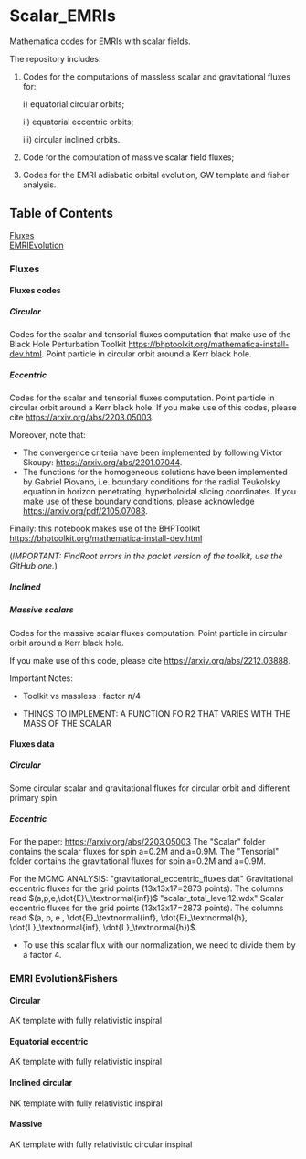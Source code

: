 # Scalar_EMRIs 
Mathematica codes for EMRIs with scalar fields. 

The repository includes: 

1) Codes for the computations of massless scalar and gravitational fluxes for:
   
   i) equatorial circular orbits;
   
   ii) equatorial eccentric orbits;
   
   iii) circular inclined orbits.

3) Code for the computation of massive scalar field fluxes;

4) Codes for the EMRI adiabatic orbital evolution, GW template and fisher analysis.  
   

## Table of Contents  
[Fluxes](#Fluxes)  
[EMRIEvolution](#EMRIEvolution)

### Fluxes

#### Fluxes codes 

 
##### Circular
Codes for the scalar and tensorial fluxes computation that make use of the Black Hole Perturbation Toolkit https://bhptoolkit.org/mathematica-install-dev.html. Point particle in circular orbit around a Kerr black hole.  

##### Eccentric
Codes for the scalar and tensorial fluxes computation. Point particle in circular orbit around a Kerr black hole. If you make use of this codes, please cite https://arxiv.org/abs/2203.05003. 

Moreover, note that: 
- The convergence criteria have been implemented by following Viktor Skoupy: https://arxiv.org/abs/2201.07044. 
- The functions for the homogeneous solutions have been implemented by Gabriel Piovano, i.e. boundary  conditions for the radial Teukolsky equation in horizon penetrating, hyperboloidal slicing coordinates. If you make use of these boundary conditions, please acknowledge https://arxiv.org/pdf/2105.07083.  

Finally:	this notebook makes use  of the BHPToolkit https://bhptoolkit.org/mathematica-install-dev.html

(*IMPORTANT: FindRoot errors in the paclet version of the toolkit, use the GitHub one.*)

##### Inclined

##### Massive scalars 
Codes for the massive scalar fluxes computation. Point particle in circular orbit around a Kerr black hole.

If you make use of this code, please cite https://arxiv.org/abs/2212.03888.

Important Notes: 
- Toolkit vs massless : factor $\pi/4$

- THINGS TO IMPLEMENT: A FUNCTION FO R2 THAT VARIES WITH THE MASS OF THE SCALAR

#### Fluxes data

##### Circular
Some circular scalar and gravitational fluxes for circular orbit and different primary spin. 

##### Eccentric
For the paper: https://arxiv.org/abs/2203.05003
The "Scalar" folder contains the scalar fluxes for spin a=0.2M and a=0.9M.
The "Tensorial" folder contains the gravitational fluxes for spin a=0.2M and a=0.9M.

For the MCMC ANALYSIS:
"gravitational_eccentric_fluxes.dat"
Gravitational eccentric fluxes for the grid points (13x13x17=2873 points). The columns read $(a,p,e,\dot{E}\_\textnormal{inf})$
"scalar_total_level12.wdx"
Scalar eccentric fluxes for the grid points (13x13x17=2873 points).  The columns read $(a, p, e , \dot{E}_\textnormal{inf},  \dot{E}_\textnormal{h},  \dot{L}_\textnormal{inf},  \dot{L}_\textnormal{h})$.
- To use this scalar flux with our normalization, we need to divide them by a factor 4. 


### EMRI Evolution&Fishers

#### Circular
AK template with fully relativistic inspiral 

#### Equatorial eccentric
AK template with fully relativistic inspiral

#### Inclined circular
NK template with fully relativistic inspiral

#### Massive
AK template with fully relativistic circular inspiral 
